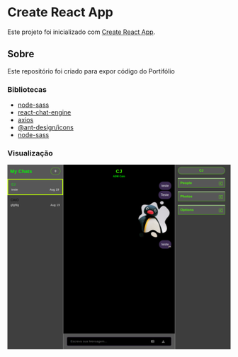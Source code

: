 #  Create React App

Este projeto foi inicializado com [Create React App](https://github.com/facebook/create-react-app).

## Sobre

Este repositório foi criado para expor código do Portifólio

### Bibliotecas

- [node-sass](https://www.npmjs.com/package/node-sass)
- [react-chat-engine](https://chatengine.io/)
- [axios](https://axios-http.com/)
- [@ant-design/icons](https://ant.design/components/icon/)
- [node-sass](https://github.com/sass/node-sass)
### Visualização

![plot](./img/1660946706666.png)